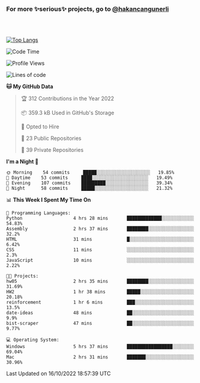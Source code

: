 ### For more ✨serious✨ projects, go to [@hakancangunerli](https://github.com/hakancangunerli)

<br>
<br>



[![Top Langs](https://github-readme-stats.vercel.app/api/top-langs/?username=63616e&layout=compact&hide=tex,html,shell,assembly,C&langs_count=6&exclude_repo=2015-csharp)](https://github.com/anuraghazra/github-readme-stats)


<!--START_SECTION:waka-->
![Code Time](http://img.shields.io/badge/Code%20Time-244%20hrs%2028%20mins-blue)

![Profile Views](http://img.shields.io/badge/Profile%20Views-2-blue)

![Lines of code](https://img.shields.io/badge/From%20Hello%20World%20I%27ve%20Written-867%20Thousand%20lines%20of%20code-blue)

**🐱 My GitHub Data** 

> 🏆 312 Contributions in the Year 2022
 > 
> 📦 359.3 kB Used in GitHub's Storage 
 > 
> 💼 Opted to Hire
 > 
> 📜 23 Public Repositories 
 > 
> 🔑 39 Private Repositories  
 > 
**I'm a Night 🦉** 

```text
🌞 Morning    54 commits     █████░░░░░░░░░░░░░░░░░░░░   19.85% 
🌆 Daytime    53 commits     ████░░░░░░░░░░░░░░░░░░░░░   19.49% 
🌃 Evening    107 commits    █████████░░░░░░░░░░░░░░░░   39.34% 
🌙 Night      58 commits     █████░░░░░░░░░░░░░░░░░░░░   21.32%

```


📊 **This Week I Spent My Time On** 

```text
💬 Programming Languages: 
Python                   4 hrs 28 mins       █████████████░░░░░░░░░░░░   54.83% 
Assembly                 2 hrs 37 mins       ████████░░░░░░░░░░░░░░░░░   32.2% 
HTML                     31 mins             █░░░░░░░░░░░░░░░░░░░░░░░░   6.42% 
CSS                      11 mins             ░░░░░░░░░░░░░░░░░░░░░░░░░   2.3% 
JavaScript               10 mins             ░░░░░░░░░░░░░░░░░░░░░░░░░   2.22%

🐱‍💻 Projects: 
hw05                     2 hrs 35 mins       ████████░░░░░░░░░░░░░░░░░   31.69% 
HW2                      1 hr 38 mins        █████░░░░░░░░░░░░░░░░░░░░   20.18% 
reinforcement            1 hr 6 mins         ███░░░░░░░░░░░░░░░░░░░░░░   13.5% 
date-ideas               48 mins             ██░░░░░░░░░░░░░░░░░░░░░░░   9.9% 
bist-scraper             47 mins             ██░░░░░░░░░░░░░░░░░░░░░░░   9.77%

💻 Operating System: 
Windows                  5 hrs 37 mins       █████████████████░░░░░░░░   69.04% 
Mac                      2 hrs 31 mins       ███████░░░░░░░░░░░░░░░░░░   30.96%

```


 Last Updated on 16/10/2022 18:57:39 UTC
<!--END_SECTION:waka-->


